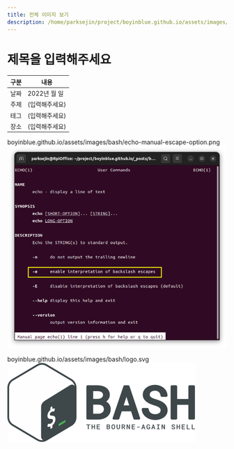 ```yaml
---
title: 전체 이미지 보기
description: /home/parksejin/project/boyinblue.github.io/assets/images/bash
---
```



제목을 입력해주세요
===


|구분|내용|
|---|---|
|날짜|2022년 월 일|
|주제|(입력해주세요)|
|테그|(입력해주세요)|
|장소|(입력해주세요)|


boyinblue.github.io/assets/images/bash/echo-manual-escape-option.png
![이미지](echo-manual-escape-option.png)


boyinblue.github.io/assets/images/bash/logo.svg
![이미지](logo.svg)


